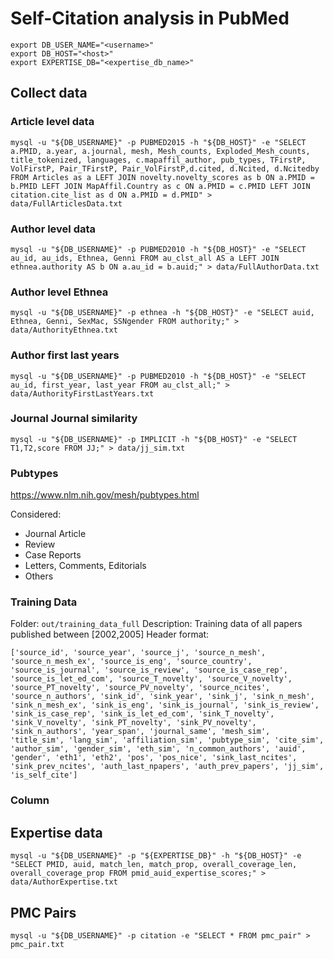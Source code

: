# Self-Citation analysis in PubMed

```
export DB_USER_NAME="<username>"
export DB_HOST="<host>"
export EXPERTISE_DB="<expertise_db_name>"

```


## Collect data

### Article level data
```
mysql -u "${DB_USERNAME}" -p PUBMED2015 -h "${DB_HOST}" -e "SELECT a.PMID, a.year, a.journal, mesh, Mesh_counts, Exploded_Mesh_counts, title_tokenized, languages, c.mapaffil_author, pub_types, TFirstP, VolFirstP, Pair_TFirstP, Pair_VolFirstP,d.cited, d.Ncited, d.Ncitedby FROM Articles as a LEFT JOIN novelty.novelty_scores as b ON a.PMID = b.PMID LEFT JOIN MapAffil.Country as c ON a.PMID = c.PMID LEFT JOIN citation.cite_list as d ON a.PMID = d.PMID" > data/FullArticlesData.txt
```

### Author level data

```
mysql -u "${DB_USERNAME}" -p PUBMED2010 -h "${DB_HOST}" -e "SELECT au_id, au_ids, Ethnea, Genni FROM au_clst_all AS a LEFT JOIN ethnea.authority AS b ON a.au_id = b.auid;" > data/FullAuthorData.txt
```

### Author level Ethnea
```
mysql -u "${DB_USERNAME}" -p ethnea -h "${DB_HOST}" -e "SELECT auid, Ethnea, Genni, SexMac, SSNgender FROM authority;" > data/AuthorityEthnea.txt
```

### Author first last years
```
mysql -u "${DB_USERNAME}" -p PUBMED2010 -h "${DB_HOST}" -e "SELECT au_id, first_year, last_year FROM au_clst_all;" > data/AuthorityFirstLastYears.txt
```

### Journal Journal similarity
```
mysql -u "${DB_USERNAME}" -p IMPLICIT -h "${DB_HOST}" -e "SELECT T1,T2,score FROM JJ;" > data/jj_sim.txt
```

### Pubtypes

https://www.nlm.nih.gov/mesh/pubtypes.html

Considered:

 * Journal Article
 * Review
 * Case Reports
 * Letters, Comments, Editorials
 * Others

### Training Data
Folder: `out/training_data_full`
Description: Training data of all papers published between [2002,2005]
Header format:
```
['source_id', 'source_year', 'source_j', 'source_n_mesh', 'source_n_mesh_ex', 'source_is_eng', 'source_country', 'source_is_journal', 'source_is_review', 'source_is_case_rep', 'source_is_let_ed_com', 'source_T_novelty', 'source_V_novelty', 'source_PT_novelty', 'source_PV_novelty', 'source_ncites', 'source_n_authors', 'sink_id', 'sink_year', 'sink_j', 'sink_n_mesh', 'sink_n_mesh_ex', 'sink_is_eng', 'sink_is_journal', 'sink_is_review', 'sink_is_case_rep', 'sink_is_let_ed_com', 'sink_T_novelty', 'sink_V_novelty', 'sink_PT_novelty', 'sink_PV_novelty', 'sink_n_authors', 'year_span', 'journal_same', 'mesh_sim', 'title_sim', 'lang_sim', 'affiliation_sim', 'pubtype_sim', 'cite_sim', 'author_sim', 'gender_sim', 'eth_sim', 'n_common_authors', 'auid', 'gender', 'eth1', 'eth2', 'pos', 'pos_nice', 'sink_last_ncites', 'sink_prev_ncites', 'auth_last_npapers', 'auth_prev_papers', 'jj_sim', 'is_self_cite']
```
### Column

## Expertise data

```
mysql -u "${DB_USERNAME}" -p "${EXPERTISE_DB}" -h "${DB_HOST}" -e "SELECT PMID, auid, match_len, match_prop, overall_coverage_len, overall_coverage_prop FROM pmid_auid_expertise_scores;" > data/AuthorExpertise.txt
```

## PMC Pairs

```
mysql -u "${DB_USERNAME}" -p citation -e "SELECT * FROM pmc_pair" > pmc_pair.txt
```
